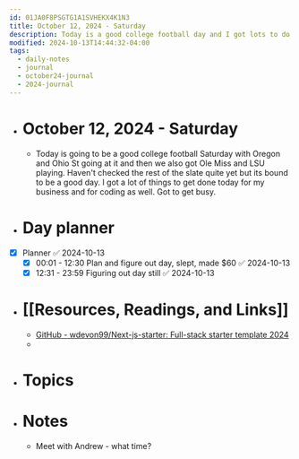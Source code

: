```yaml
---
id: 01JA0F8PSGTG1A1SVHEKX4K1N3
title: October 12, 2024 - Saturday
description: Today is a good college football day and I got lots to do.
modified: 2024-10-13T14:44:32-04:00
tags:
  - daily-notes
  - journal
  - october24-journal
  - 2024-journal
---
```

- # October 12, 2024 - Saturday
	- Today is going to be a good college football Saturday with Oregon and Ohio St going at it and then we also got Ole Miss and LSU playing. Haven't checked the rest of the slate quite yet but its bound to be a good day. I got a lot of things to get done today for my business and for coding as well. Got to get busy.

- # Day planner
- [x] Planner ✅ 2024-10-13
	- [x] 00:01 - 12:30 Plan and figure out day, slept, made $60 ✅ 2024-10-13
	- [x] 12:31 - 23:59 Figuring out day still ✅ 2024-10-13

- # [[Resources, Readings, and Links]]
	- [GitHub - wdevon99/Next-js-starter: Full-stack starter template 2024](https://github.com/wdevon99/Next-js-starter?source=post_page-----04c92bebd70d--------------------------------)
	- 

- # Topics

- # Notes
	- Meet with Andrew - what time?
